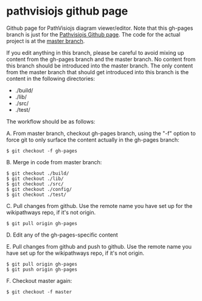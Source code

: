 pathvisiojs github page
=======================

Github page for PathVisiojs diagram viewer/editor. Note that this gh-pages branch is just for the [Pathvisiojs Github page](http://wikipathways.github.io/pathvisiojs/). The code for the actual project is at the [master branch](https://github.com/wikipathways/pathvisiojs/).

If you edit anything in this branch, please be careful to avoid mixing up content from the gh-pages branch and the master branch. No content from this branch should be introduced into the master branch. The only content from the master branch that should get introduced into this branch is the content in the following directories:

* ./build/
* ./lib/
* ./src/
* ./test/

The workflow should be as follows:

A. From master branch, checkout gh-pages branch, using the "-f" option to force git to only surface the content actually in the gh-pages branch:

```
$ git checkout -f gh-pages
```

B. Merge in code from master branch:

```
$ git checkout ./build/
$ git checkout ./lib/
$ git checkout ./src/
$ git checkout ./config/
$ git checkout ./test/
```

C. Pull changes from github. Use the remote name you have set up for the wikipathways repo, if it's not origin.

```
$ git pull origin gh-pages
```

D. Edit any of the gh-pages-specific content

E. Pull changes from github and push to github. Use the remote name you have set up for the wikipathways repo, if it's not origin.

```
$ git pull origin gh-pages
$ git push origin gh-pages
```

F. Checkout master again:

```
$ git checkout -f master
```

